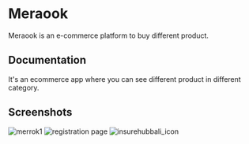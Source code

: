 
# Meraook

Meraook is an e-commerce platform to buy different product.

## Documentation

It's an ecommerce app where you can see different product in different category.



## Screenshots

![merrok1](https://github.com/user-attachments/assets/91dd46bf-c76c-420c-b08f-42d3af24dfe6)
![registration page](https://github.com/user-attachments/assets/84236f57-17f3-4492-99fe-15ce75752304)
![insurehubbali_icon](https://user-images.githubusercontent.com/88973880/183847523-0b84af37-a6ee-43f9-9290-0a11490c434d.png)


